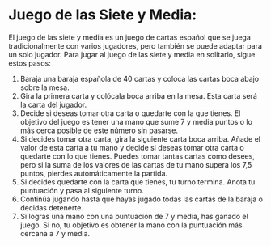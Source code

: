 # **Juego de las Siete y Media**:

El juego de las siete y media es un juego de cartas español que se juega tradicionalmente con varios jugadores, pero también se puede adaptar para un solo jugador.
Para jugar al juego de las siete y media en solitario, sigue estos pasos:
1.	Baraja una baraja española de 40 cartas y coloca las cartas boca abajo sobre la mesa.
2.	Gira la primera carta y colócala boca arriba en la mesa. Esta carta será la carta del jugador.
3.	Decide si deseas tomar otra carta o quedarte con la que tienes. El objetivo del juego es tener una mano que sume 7 y media puntos o lo más cerca posible de este número sin pasarse.
4.	Si decides tomar otra carta, gira la siguiente carta boca arriba. Añade el valor de esta carta a tu mano y decide si deseas tomar otra carta o quedarte con lo que tienes. Puedes tomar tantas cartas como desees, pero si la suma de los valores de las cartas de tu mano supera los 7,5 puntos, pierdes automáticamente la partida.
5.	Si decides quedarte con la carta que tienes, tu turno termina. Anota tu puntuación y pasa al siguiente turno.
6.	Continúa jugando hasta que hayas jugado todas las cartas de la baraja o decidas detenerte.
7.	Si logras una mano con una puntuación de 7 y media, has ganado el juego. Si no, tu objetivo es obtener la mano con la puntuación más cercana a 7 y media.

